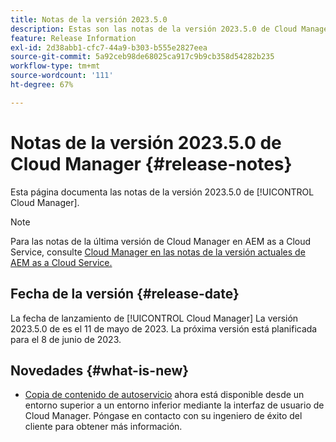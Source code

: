 ```yaml
---
title: Notas de la versión 2023.5.0
description: Estas son las notas de la versión 2023.5.0 de Cloud Manager.
feature: Release Information
exl-id: 2d38abb1-cfc7-44a9-b303-b555e2827eea
source-git-commit: 5a92ceb98de68025ca917c9b9cb358d54282b235
workflow-type: tm+mt
source-wordcount: '111'
ht-degree: 67%

---
```



# Notas de la versión 2023.5.0 de Cloud Manager {#release-notes}

Esta página documenta las notas de la versión 2023.5.0 de [!UICONTROL Cloud Manager].

>[!NOTE]
>
>Para las notas de la última versión de Cloud Manager en AEM as a Cloud Service, consulte [Cloud Manager en las notas de la versión actuales de AEM as a Cloud Service.](https://experienceleague.adobe.com/docs/experience-manager-cloud-service/content/implementing/using-cloud-manager/release-notes-cloud-manager/release-notes-cm-current.html?lang=es)

## Fecha de la versión {#release-date}

La fecha de lanzamiento de [!UICONTROL Cloud Manager] La versión 2023.5.0 de es el 11 de mayo de 2023. La próxima versión está planificada para el 8 de junio de 2023.

## Novedades {#what-is-new}

* [Copia de contenido de autoservicio](/help/using/content-copy.md) ahora está disponible desde un entorno superior a un entorno inferior mediante la interfaz de usuario de Cloud Manager. Póngase en contacto con su ingeniero de éxito del cliente para obtener más información.
